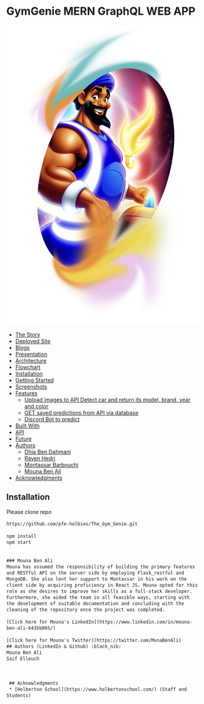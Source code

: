 # GymGenie MERN GraphQL WEB APP 
 
 
![Car Detector](assets/GymGenie.png)
 

 
- [The Story](#the-story)
- [Deployed Site](#deployed-site)
- [Blogs](#blogs)
- [Presentation](#presentation)
- [Architecture](#architecture)
- [Flowchart](#flowchart)
- [Installation](#installation)
- [Getting Started](#getting-started)
- [Screenshots](#screenshots)
- [Features](#features)
    - [Upload images to API Detect car and return its model, brand, year and color](#features)
    - [GET saved predictions from API via database](#features)
    - [Discord Bot to predict](#features)
- [Built With](#built-with)
- [API](#api)
- [Future](#future)
- [Authors](#authors)
    - [Dhia Ben Dahmani](#dhia-bendahmani)
    - [Rayen Hedri](#rayen-hedri)
    - [Montassar Barbouchi](#montassar-barbouchi)
    - [Mouna Ben Ali](#mouna-benali)
- [Acknowledgments](#acknowledgements)
 

## Installation
Please clone repo 
```
https://github.com/pfe-holbies/The_Gym_Genie.git

npm install 
npm start


### Mouna Ben Ali
Mouna has assumed the responsibility of building the primary features and RESTful API on the server side by employing Flask_restful and MongoDB. She also lent her support to Montassar in his work on the client side by acquiring proficiency in React JS. Mouna opted for this role as she desires to improve her skills as a full-stack developer. Furthermore, she aided the team in all feasible ways, starting with the development of suitable documentation and concluding with the cleaning of the repository once the project was completed.

[Click here for Mouna's LinkedIn](https://www.linkedin.com/in/mouna-ben-ali-643bb865/)

[Click here for Mouna's Twitter](https://twitter.com/MunaBenAli)
## Authors (LinkedIn & Github) :black_nib:
Mouna Ben Ali
Saif Elleuch

 
 
 ## Acknowledgments
 * [Holberton School](https://www.holbertonschool.com/) (Staff and Students)
 
 
 
 
 
 
 
 
